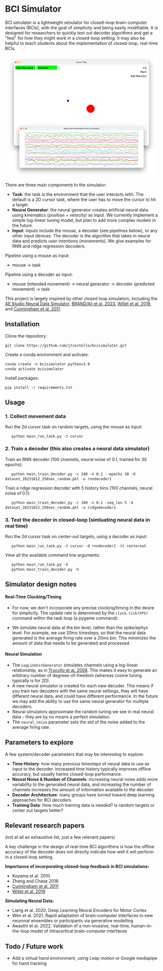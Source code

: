 # BCI Simulator

BCI simulator is a lightweight simulator for closed-loop brain-computer interfaces (BCIs), with the goal of simplicity 
and being easily modifiable. It is designed for researchers to quickly test out decoder algorithms and get a "feel" for 
how they might work in a closed-loop setting. It may also be helpful to teach students about the implementation of closed-loop, real-time BCIs.

[//]: # (![cursor simulator]&#40;docs/img/cursortask.png&#41;)
<p align="center">
  <img src="docs/img/cursortask.png" alt="cursor simulator" height="400"/>
</p>

There are three main components to the simulator:
- **Task**: the task is the environment that the user interacts with. The default is a 2D cursor task, where the user has to move the cursor to hit a target. 
- **Neural Generator**: the neural generator creates artificial neural data using kinematics (position + velocity) as input. 
We currently implement a simple log-linear tuning model, but plan to add more complex models in the future.
- **Input:** inputs include the mouse, a decoder (see pipelines below), or any other input devices. 
The decoder is the algorithm that takes in neural data and predicts user intentions (movements). 
We give examples for RNN and ridge regression decoders.

Pipeline using a mouse as input:
- mouse -> task

Pipeline using a decoder as input:
- mouse (intended movement) -> neural generator -> decoder (predicted movement) -> task

This project is largely inspired by other closed loop simulators, 
including the [AE Studio Neural Data Simulator](https://github.com/agencyenterprise/neural-data-simulator),
[BRAND/Ali et al. 2023](https://www.biorxiv.org/content/10.1101/2023.08.08.552473v1.full),
[Willet et al. 2019](https://www.nature.com/articles/s41598-019-44166-7), 
and [Cunningham et al. 2011](https://journals.physiology.org/doi/full/10.1152/jn.00503.2010).


## Installation
Clone the repository:
```
git clone https://github.com/jtcostello/bcisimulator.git
```

Create a conda environment and activate:
```
conda create -n bcisimulator python=3.9
conda activate bcisimulator
```

Install packages:
```
pip install -r requirements.txt
```

## Usage

### 1. Collect movement data

Run the 2d cursor task on random targets, using the mouse as input:
```
   python main_run_task.py -t cursor
```

### 2. Train a decoder (this also creates a neural data simulator)

Train an RNN decoder (100 channels, neural noise of 0.1, trained for 30 epochs):
```
   python main_train_decoder.py -c 100 -n 0.1 --epochs 30 -d dataset_20231012_250sec_random.pkl -o rnndecoder1
```

Train a ridge regression decoder with 5 history bins (100 channels, neural noise of 0.1):
```
   python main_train_decoder.py -c 100 -n 0.1 -seq_len 5 -d dataset_20231012_250sec_random.pkl -o ridgedecoder1
```

### 3. Test the decoder in closed-loop (simluating neural data in real time)

Run the 2d cursor task on center-out targets, using a decoder as input:
```
   python main_run_task.py -t cursor -d rnndecoder1 -tt centerout
```

View all the available command line arguments:
```
   python main_run_task.py -h
   python main_train_decoder.py -h
```

## Simulator design notes
#### Real-Time Clocking/Timing
- For now, we don't incorporate any precise clocking/timing in the desire for simplicity. 
The update rate is determined by the `clock.tick(FPS)` command within the task loop (a pygame command).

- We simulate neural data at the bin level, rather than the spike/ephys level. 
For example, we use 20ms timesteps, so that the neural data generated is the average firing rate over a 20ms bin.
This minimizes the amount of data that needs to be generated and processed.

#### Neural Simulation
- The `LogLinUnitGenerator` simulates channels using a log-linear relationship, as in 
[Trucollo et al. 2008](https://www.jneurosci.org/content/28/5/1163.short). This makes
it easy to generate an arbitrary number of degrees-of-freedom (whereas cosine tuning typically is for 2D).
- A new neural simulator is created for each new decoder. This means if you train two decoders with the same neural
settings, they will have different neural data, and could have different performance. In the future we may add the 
ability to use the same neural generator for multiple decoders.
- Neural simulators approximate the random tuning we see in real neural data - they are by no means a perfect simulation.
- The `neural_noise` parameter sets the std of the noise added to the average firing rate.

## Parameters to explore
A few system/decoder parameters that may be interesting to explore:
- **Time History**: how many previous timesteps of neural data to use as input to the decoder. 
Increased time history typically improves offline accuracy, but usually harms closed-loop performance.
- **Neural Noise & Number of Channels**: increasing neural noise adds more variability to the generated neural data,
and increasing the number of channels increases the amount of information available to the decoder.
- **Decoder Architecture**: many groups have turned toward deep learning approaches for BCI decoders
- **Training Data**: How much training data is needed? Is random targets or center out targets better?


## Relevant research papers
(not at all an exhaustive list, just a few relevant papers)

A key challenge in the design of real-time BCI algorithms is how the offline accuracy of the decoder does not 
directly indicate how well it will perform in a closed-loop setting. 

**Importance of incorporating closed-loop feedback in BCI simulations:**
- Koyama et al. 2010
- Zhang and Chase 2018
- [Cunningham et al. 2011](https://journals.physiology.org/doi/full/10.1152/jn.00503.2010)
- [Willet et al. 2019](https://www.nature.com/articles/s41598-019-44166-7)

**Simulating Neural Data:**
- Liang et al. 2020, Deep Learning Neural Encoders for Motor Cortex
- Wen et al. 2021, Rapid adaptation of brain–computer interfaces to new neuronal ensembles or participants via generative modelling
- Awasthi et al. 2022, Validation of a non-invasive, real-time, human-in-the-loop model of intracortical brain-computer interfaces


## Todo / Future work
- Add a virtual hand environment, using Leap motion or Google mediapipe for hand tracking
